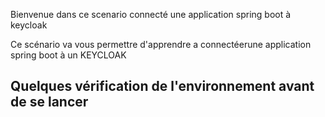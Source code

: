 Bienvenue dans ce scenario connecté une application spring boot à keycloak 

Ce scénario va vous permettre d'apprendre a connectéerune application spring boot à un KEYCLOAK


## Quelques vérification de l'environnement avant de se lancer
